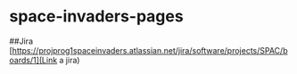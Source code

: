 # space-invaders-pages
##Jira
[https://projprog1spaceinvaders.atlassian.net/jira/software/projects/SPAC/boards/1](Link a jira)
